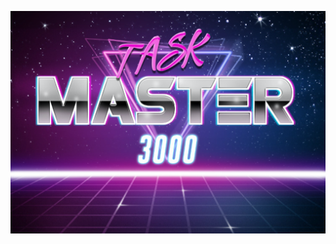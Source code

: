 

![Alt text](https://github.com/Hermes827/TaskMaster-3000/blob/master/frontend/img/Screen%20Shot%202019-08-30%20at%208.32.31%20PM.png)
